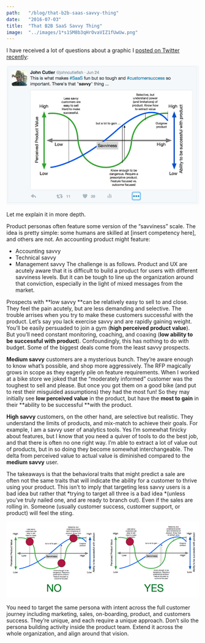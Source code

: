 ```yaml
---
path:	"/blog/that-b2b-saas-savvy-thing"
date:	"2016-07-03"
title:	"That B2B SaaS Savvy Thing"
image:	"../images/1*s1SM8b3qHrOvaVIZ1fUwUw.png"
---
```


I have received a lot of questions about a graphic I [posted on Twitter recently](https://twitter.com/johncutlefish/status/746480856122941440):

![](../images/1*s1SM8b3qHrOvaVIZ1fUwUw.png)

Let me explain it in more depth.

Product personas often feature some version of the “savviness” scale. The idea is pretty simple: some humans are skilled at [insert competency here], and others are not. An accounting product might feature:

* Accounting savvy
* Technical savvy
* Management savvy
The challenge is as follows. Product and UX are acutely aware that it is difficult to build a product for users with different savviness levels. But it can be tough to line up the organization around that conviction, especially in the light of mixed messages from the market.

Prospects with **low savvy **can be relatively easy to sell to and close. They feel the pain acutely, but are less demanding and selective. The trouble arrises when you try to make these customers successful with the product. Let’s say you lack exercise savvy and are rapidly gaining weight. You’ll be easily persuaded to join a gym (**high perceived product value**). But you’ll need constant monitoring, coaching, and coaxing (**low ability to be successful with product**). Confoundingly, this has nothing to do with budget. Some of the biggest deals come from the least savvy prospects.

**Medium savvy** customers are a mysterious bunch. They’re aware enough to know what’s possible, and shop more aggressively. The RFP magically grows in scope as they eagerly pile on feature requirements. When I worked at a bike store we joked that the “moderately informed” customer was the toughest to sell and please. But once you got them on a good bike (and put to rest their misguided assumptions) they had the most fun! So they may initially see **low perceived value** in the product, but have the **most to gain** in their **ability to be successful **with the product.

**High savvy** customers, on the other hand, are selective but realistic. They understand the limits of products, and mix-match to achieve their goals. For example, I am a savvy user of analytics tools. Yes I’m somewhat finicky about features, but I know that you need a quiver of tools to do the best job, and that there is often no one right way. I’m able to extract a lot of value out of products, but in so doing they become somewhat interchangeable. The delta from perceived value to actual value is diminished compared to the **medium savvy** user.

The takeaways is that the behavioral traits that might predict a sale are often not the same traits that will indicate the ability for a customer to thrive using your product. This isn’t to imply that targeting less savvy users is a bad idea but rather that *trying to target all three is a bad idea *(unless you’ve truly nailed one, and are ready to branch out). Even if the sales are rolling in. Someone (usually customer success, customer support, or product) will feel the sting.

![](../images/1*feWFzjTjlWXhUxdYna7YZg.png)

You need to target the same persona with intent across the full customer journey including marketing, sales, on-boarding, product, and customers success. They’re unique, and each require a unique approach. Don’t silo the persona building activity inside the product team. Extend it across the whole organization, and align around that vision.

